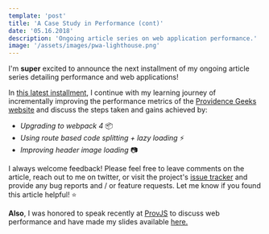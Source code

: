 ```yaml
---
template: 'post'
title: 'A Case Study in Performance (cont)'
date: '05.16.2018'
description: 'Ongoing article series on web application performance.'
image: '/assets/images/pwa-lighthouse.png'
---
```


I'm **super** excited to announce the next installment of my ongoing article series detailing performance and web applications!

In <a href="https://medium.com/@thegreenhouseio/a-pwa-for-providence-geeks-a-case-study-in-performance-pt-3-76f51e4b65b7" target="_blank" rel="noopener" onclick="getOutboundLink('https://medium.com/@thegreenhouseio/a-pwa-for-providence-geeks-a-case-study-in-performance-pt-3-76f51e4b65b7');">this latest installment</a>, I continue with my learning journey of incrementally improving the performance metrics of the <a href="https://github.com/ProvidenceGeeks/website-frontend/issues" target="_blank" rel="noopener" onclick="getOutboundLink('https://github.com/ProvidenceGeeks/website-frontend/issues');">Providence Geeks website</a> and discuss the steps taken and gains achieved by:
            
- _Upgrading to webpack 4_ 📦
- _Using route based code splitting + lazy loading_ ⚡
- _Improving header image loading_ 📷

I always welcome feedback! Please feel free to leave comments on the article, reach out to me on twitter, or visit the project&apos;s <a href="https://github.com/ProvidenceGeeks/website-frontend/issues" target="_blank" rel="noopener" onclick="getOutboundLink('https://github.com/ProvidenceGeeks/website-frontend/issues');">issue tracker</a> and provide any bug reports and / or feature requests. Let me know if you found this article helpful!  ⭐

**Also**, I was honored to speak recently at <a href="https://www.meetup.com/Prov-JS/events/249132270/" target="_blank" rel="noopener" onclick="getOutboundLink('https://www.meetup.com/Prov-JS/events/249132270/');">ProvJS</a> to discuss web performance and have made my slides available <a href="https://docs.google.com/presentation/d/111An87jpLHBLAM1EMaTu9DlIcWKy6ekyyu4dqqogXso/edit?usp=sharing" target="_blank" rel="noopener" onclick="getOutboundLink('https://docs.google.com/presentation/d/111An87jpLHBLAM1EMaTu9DlIcWKy6ekyyu4dqqogXso/edit?usp=sharing');">here.</a></p>